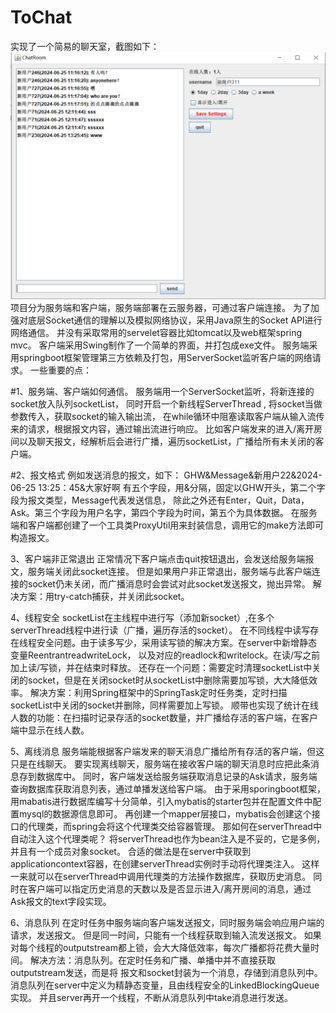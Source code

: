 # ToChat
实现了一个简易的聊天室，截图如下：
![示例图片](assets/picture.png)
项目分为服务端和客户端，服务端部署在云服务器，可通过客户端连接。
为了加强对底层Socket通信的理解以及模拟网络协议，采用Java原生的Socket API进行网络通信。
并没有采取常用的servelet容器比如tomcat以及web框架spring mvc。
客户端采用Swing制作了一个简单的界面，并打包成exe文件。
服务端采用springboot框架管理第三方依赖及打包，用ServerSocket监听客户端的网络请求。
一些重要的点：

#1、服务端、客户端如何通信。
服务端用一个ServerSocket监听，将新连接的socket放入队列socketList，
同时开启一个新线程ServerThread , 将socket当做参数传入，获取socket的输入输出流，
在while循环中阻塞读取客户端从输入流传来的请求，根据报文内容，通过输出流进行响应。
比如客户端发来的进入/离开房间以及聊天报文，经解析后会进行广播，遍历socketList，广播给所有未关闭的客户端。

#2、报文格式
例如发送消息的报文，如下：
GHW&Message&新用户22&2024-06-25 13:25：45&大家好啊
有五个字段，用&分隔，固定以GHW开头，第二个字段为报文类型，Message代表发送信息，
除此之外还有Enter，Quit，Data，Ask。第三个字段为用户名字，第四个字段为时间，第五个为具体数据。
在服务端和客户端都创建了一个工具类ProxyUtil用来封装信息，调用它的make方法即可构造报文。


3、客户端非正常退出
正常情况下客户端点击quit按钮退出，会发送给服务端报文，服务端关闭此socket连接。
但是如果用户非正常退出，服务端与此客户端连接的socket仍未关闭，而广播消息时会尝试对此socket发送报文，抛出异常。
解决方案：用try-catch捕获，并关闭此socket。

4、线程安全
socketList在主线程中进行写（添加新socket）,在多个serverThread线程中进行读（广播，遍历存活的socket）。
在不同线程中读写存在线程安全问题。由于读多写少，采用读写锁的解决方案。在server中新增静态变量ReentrantreadwriteLock，
以及对应的readlock和writelock。在读/写之前加上读/写锁，并在结束时释放。
还存在一个问题：需要定时清理socketList中关闭的socket，但是在关闭socket时从socketList中删除需要加写锁，大大降低效率。
解决方案：利用Spring框架中的SpringTask定时任务类，定时扫描socketList中关闭的socket并删除，同样需要加上写锁。
顺带也实现了统计在线人数的功能：在扫描时记录存活的socket数量，并广播给存活的客户端，在客户端中显示在线人数。

5、离线消息
服务端能根据客户端发来的聊天消息广播给所有存活的客户端，但这只是在线聊天。
要实现离线聊天，服务端在接收客户端的聊天消息时应把此条消息存到数据库中。
同时，客户端发送给服务端获取消息记录的Ask请求，服务端查询数据库获取消息列表，通过单播发送给客户端。
由于采用sporingboot框架，用mabatis进行数据库编写十分简单，引入mybatis的starter包并在配置文件中配置mysql的数据源信息即可。
再创建一个mapper层接口，mybatis会创建这个接口的代理类，而spring会将这个代理类交给容器管理。
那如何在serverThread中自动注入这个代理类呢？
将serverThread也作为bean注入是不妥的，它是多例，并且有一个成员对象socket。
合适的做法是在server中获取到applicationcontext容器，在创建serverThread实例时手动将代理类注入。
这样一来就可以在serverThread中调用代理类的方法操作数据库，获取历史消息。
同时在客户端可以指定历史消息的天数以及是否显示进入/离开房间的消息，通过Ask报文的text字段实现。

6、消息队列
在定时任务中服务端向客户端发送报文，同时服务端会响应用户端的请求，发送报文。
但是同一时间，只能有一个线程获取到输入流发送报文。
如果对每个线程的outputstream都上锁，会大大降低效率，每次广播都将花费大量时间。
解决方法：消息队列。在定时任务和广播、单播中并不直接获取outputstream发送，而是将
报文和socket封装为一个消息，存储到消息队列中。
消息队列在server中定义为精静态变量，且由线程安全的LinkedBlockingQueue实现。
并且server再开一个线程，不断从消息队列中take消息进行发送。
